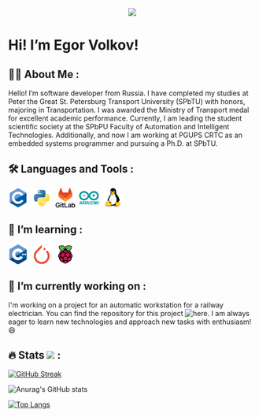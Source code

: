 <div id="header" align="center">
  <img src="https://media.giphy.com/media/v1.Y2lkPTc5MGI3NjExMDM0bXZoODNtZmYwbW5vOHd3eHhsMWNmbW5rM2Q0MnA5czcxZ3hmZSZlcD12MV9pbnRlcm5hbF9naWZfYnlfaWQmY3Q9Zw/zOvBKUUEERdNm/giphy.gif" width="300"/>
</div>

# Hi! I’m Egor Volkov!
## :man_technologist: About Me :
Hello! I’m software developer from Russia.
I have completed my studies at Peter the Great St. Petersburg Transport University (SPbTU) with honors, majoring in Transportation. I was awarded the Ministry of Transport medal for excellent academic performance. Currently, I am leading the student scientific society at the SPbPU Faculty of Automation and Intelligent Technologies. Additionally, and now I am working at PGUPS CRTC as an embedded systems programmer and pursuing a Ph.D. at SPbTU.
## :hammer_and_wrench: Languages and Tools :

<div>
  <img src="https://github.com/devicons/devicon/blob/master/icons/c/c-original.svg" title="C" alt="C" width="40" height="40"/>&nbsp;
  <img src="https://github.com/devicons/devicon/blob/master/icons/python/python-original.svg" title="Python" alt="Pyt" width="40" height="40"/>&nbsp;
  <img src="https://github.com/devicons/devicon/blob/master/icons/gitlab/gitlab-original-wordmark.svg" title="GitLab" alt="GitLAb" width="40" height="40"/>&nbsp;
  <img src="https://github.com/devicons/devicon/blob/master/icons/arduino/arduino-original-wordmark.svg" title="Arduino" alt="Arduino" width="40" height="40"/>&nbsp;
  <img src="https://github.com/devicons/devicon/blob/master/icons/linux/linux-original.svg" title="Linux" alt="Linux" width="40" height="40"/>&nbsp;
</div>

## 🌱 I’m learning :

<div>
  <img src="https://github.com/devicons/devicon/blob/master/icons/cplusplus/cplusplus-original.svg" title="cpp" alt="cpp" width="40" height="40"/>&nbsp;
  <img src="https://github.com/devicons/devicon/blob/master/icons/pytorch/pytorch-original.svg" title="pytorch" alt="pytorch" width="40" height="40"/>&nbsp;
  <img src="https://github.com/devicons/devicon/blob/master/icons/raspberrypi/raspberrypi-original.svg" title="RPI" alt="RPI" width="40" height="40"/>&nbsp;
</div>

## 🔭 I’m currently working on :
I'm working on a project for an automatic workstation for a railway electrician. You can find the repository for this project ![here](https://github.com/gole00201/CRTCvupz).
I am always eager to learn new technologies and approach new tasks with enthusiasm!😄

## :fire: Stats  ![](https://komarev.com/ghpvc/?username=gole00201&color=dc143c&color=green) :
[![GitHub Streak](http://github-readme-streak-stats.herokuapp.com?user=gole00201&theme=dark&date_format=j%20M%5B%20Y%5D&exclude_days=Sun%2CSat)](https://git.io/streak-stats)

![Anurag's GitHub stats](https://github-readme-stats.vercel.app/api?username=gole00201&show_icons=true&theme=dark)

[![Top Langs](https://github-readme-stats.vercel.app/api/top-langs/?username=gole00201)](https://github.com/anuraghazra/github-readme-stats)
